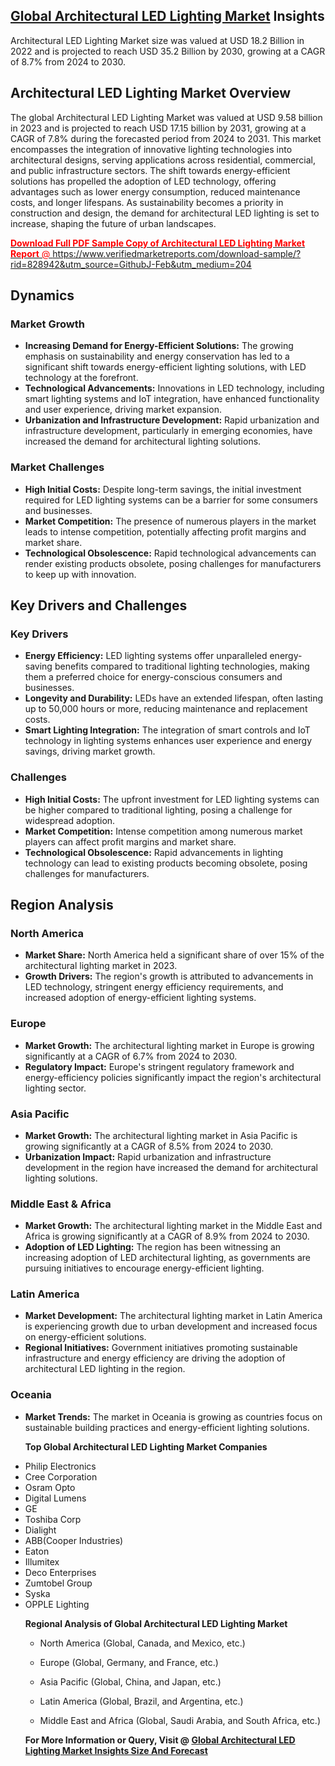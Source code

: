 <h2><a href="https://www.verifiedmarketreports.com/download-sample/?rid=828942&amp;utm_source=GithubJ&amp;utm_medium=204" target="_blank">Global Architectural LED Lighting Market</a> Insights</h2><p>Architectural LED Lighting Market size was valued at USD 18.2 Billion in 2022 and is projected to reach USD 35.2 Billion by 2030, growing at a CAGR of 8.7% from 2024 to 2030.</p><p> <h2>Architectural LED Lighting Market Overview</h2> <p>The global Architectural LED Lighting Market was valued at USD 9.58 billion in 2023 and is projected to reach USD 17.15 billion by 2031, growing at a CAGR of 7.8% during the forecasted period from 2024 to 2031. This market encompasses the integration of innovative lighting technologies into architectural designs, serving applications across residential, commercial, and public infrastructure sectors. The shift towards energy-efficient solutions has propelled the adoption of LED technology, offering advantages such as lower energy consumption, reduced maintenance costs, and longer lifespans. As sustainability becomes a priority in construction and design, the demand for architectural LED lighting is set to increase, shaping the future of urban landscapes. </p> <p><a href="#"><p><span class=""><span style="color: #ff0000;"><strong>Download Full PDF Sample Copy of Architectural LED Lighting Market Report</strong> @ </span><a href="https://www.verifiedmarketreports.com/download-sample/?rid=828942&amp;utm_source=GithubJ-Feb&amp;utm_medium=204" target="_blank">https://www.verifiedmarketreports.com/download-sample/?rid=828942&amp;utm_source=GithubJ-Feb&amp;utm_medium=204</a></span></p></a></p> <h2>Dynamics</h2> <h3>Market Growth</h3> <ul> <li><strong>Increasing Demand for Energy-Efficient Solutions:</strong> The growing emphasis on sustainability and energy conservation has led to a significant shift towards energy-efficient lighting solutions, with LED technology at the forefront. </li> <li><strong>Technological Advancements:</strong> Innovations in LED technology, including smart lighting systems and IoT integration, have enhanced functionality and user experience, driving market expansion. </li> <li><strong>Urbanization and Infrastructure Development:</strong> Rapid urbanization and infrastructure development, particularly in emerging economies, have increased the demand for architectural lighting solutions. </li> </ul> <h3>Market Challenges</h3> <ul> <li><strong>High Initial Costs:</strong> Despite long-term savings, the initial investment required for LED lighting systems can be a barrier for some consumers and businesses. </li> <li><strong>Market Competition:</strong> The presence of numerous players in the market leads to intense competition, potentially affecting profit margins and market share. </li> <li><strong>Technological Obsolescence:</strong> Rapid technological advancements can render existing products obsolete, posing challenges for manufacturers to keep up with innovation. </li> </ul> <h2>Key Drivers and Challenges</h2> <h3>Key Drivers</h3> <ul> <li><strong>Energy Efficiency:</strong> LED lighting systems offer unparalleled energy-saving benefits compared to traditional lighting technologies, making them a preferred choice for energy-conscious consumers and businesses. </li> <li><strong>Longevity and Durability:</strong> LEDs have an extended lifespan, often lasting up to 50,000 hours or more, reducing maintenance and replacement costs. </li> <li><strong>Smart Lighting Integration:</strong> The integration of smart controls and IoT technology in lighting systems enhances user experience and energy savings, driving market growth. </li> </ul> <h3>Challenges</h3> <ul> <li><strong>High Initial Costs:</strong> The upfront investment for LED lighting systems can be higher compared to traditional lighting, posing a challenge for widespread adoption. </li> <li><strong>Market Competition:</strong> Intense competition among numerous market players can affect profit margins and market share. </li> <li><strong>Technological Obsolescence:</strong> Rapid advancements in lighting technology can lead to existing products becoming obsolete, posing challenges for manufacturers. </li> </ul> <h2>Region Analysis</h2> <h3>North America</h3> <ul> <li><strong>Market Share:</strong> North America held a significant share of over 15% of the architectural lighting market in 2023. </li> <li><strong>Growth Drivers:</strong> The region's growth is attributed to advancements in LED technology, stringent energy efficiency requirements, and increased adoption of energy-efficient lighting systems. </li> </ul> <h3>Europe</h3> <ul> <li><strong>Market Growth:</strong> The architectural lighting market in Europe is growing significantly at a CAGR of 6.7% from 2024 to 2030. </li> <li><strong>Regulatory Impact:</strong> Europe's stringent regulatory framework and energy-efficiency policies significantly impact the region's architectural lighting sector. </li> </ul> <h3>Asia Pacific</h3> <ul> <li><strong>Market Growth:</strong> The architectural lighting market in Asia Pacific is growing significantly at a CAGR of 8.5% from 2024 to 2030. </li> <li><strong>Urbanization Impact:</strong> Rapid urbanization and infrastructure development in the region have increased the demand for architectural lighting solutions. </li> </ul> <h3>Middle East & Africa</h3> <ul> <li><strong>Market Growth:</strong> The architectural lighting market in the Middle East and Africa is growing significantly at a CAGR of 8.9% from 2024 to 2030. </li> <li><strong>Adoption of LED Lighting:</strong> The region has been witnessing an increasing adoption of LED architectural lighting, as governments are pursuing initiatives to encourage energy-efficient lighting. </li> </ul> <h3>Latin America</h3> <ul> <li><strong>Market Development:</strong> The architectural lighting market in Latin America is experiencing growth due to urban development and increased focus on energy-efficient solutions. </li> <li><strong>Regional Initiatives:</strong> Government initiatives promoting sustainable infrastructure and energy efficiency are driving the adoption of architectural LED lighting in the region. </li> </ul> <h3>Oceania</h3> <ul> <li><strong>Market Trends:</strong> The market in Oceania is growing as countries focus on sustainable building practices and energy-efficient lighting solutions.</p><p><strong>Top Global Architectural LED Lighting Market Companies</strong></p><div data-test-id=""><p><li>Philip Electronics</li><li> Cree Corporation</li><li> Osram Opto</li><li> Digital Lumens</li><li> GE</li><li> Toshiba Corp</li><li> Dialight</li><li> ABB(Cooper Industries)</li><li> Eaton</li><li> Illumitex</li><li> Deco Enterprises</li><li> Zumtobel Group</li><li> Syska</li><li> OPPLE Lighting</li></p><div><strong>Regional Analysis of&nbsp;Global Architectural LED Lighting Market</strong></div><ul><li dir="ltr"><p dir="ltr">North America&nbsp;(Global, Canada, and Mexico, etc.)</p></li><li dir="ltr"><p dir="ltr">Europe (Global, Germany, and France, etc.)</p></li><li dir="ltr"><p dir="ltr">Asia Pacific&nbsp;(Global, China, and Japan, etc.)</p></li><li dir="ltr"><p dir="ltr">Latin America&nbsp;(Global, Brazil, and Argentina, etc.)</p></li><li dir="ltr">Middle East and Africa&nbsp;(Global, Saudi Arabia, and South Africa, etc.)</li></ul><p><strong>For More Information or Query, Visit @&nbsp;</strong><strong><a href="https://www.verifiedmarketreports.com/product/architectural-led-lighting-market/?utm_source=GithubJ&amp;utm_medium=204" target="_blank">Global Architectural LED Lighting Market Insights Size And Forecast</a></strong></p></div>
